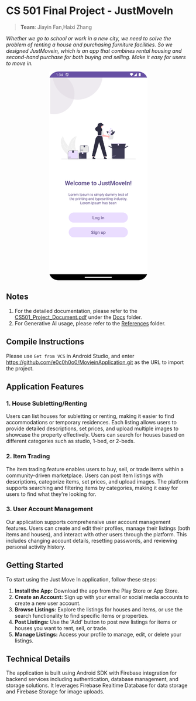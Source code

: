 # CS 501 Final Project - JustMoveIn
> **Team**:   Jiayin Fan,Haixi Zhang<br>

*Whether we go to school or work in a new city, we need to solve the problem of renting a house
and purchasing furniture facilities. So we designed JustMovein, which is an app that combines rental housing and
second-hand purchase for both buying and selling. Make it easy for users to move in.*

<p align="center">
  <img src="Docs/Screenshots/welcome_page.png" alt="welcomePage" width="270" height="570">
</p>

## Notes
1. For the detailed documentation, please refer to the [CS501_Project_Document.pdf](Docs/CS501_Project_Document.pdf) under the [Docs](Docs) folder.
2. For Generative AI usage, please refer to the [References](Docs/References) folder.

## Compile Instructions
Please use `Get from VCS` in Android Studio, and enter https://github.com/e0c0h0o0/MovieinApplication.git as the URL to import the project.

## Application Features

### 1. House Subletting/Renting
Users can list houses for subletting or renting, making it easier to find accommodations or temporary residences. Each listing allows users to provide detailed descriptions, set prices, and upload multiple images to showcase the property effectively. Users can search for houses based on different categories such as studio, 1-bed, or 2-beds.

### 2. Item Trading
The item trading feature enables users to buy, sell, or trade items within a community-driven marketplace. Users can post item listings with descriptions, categorize items, set prices, and upload images. The platform supports searching and filtering items by categories, making it easy for users to find what they're looking for.

### 3. User Account Management
Our application supports comprehensive user account management features. Users can create and edit their profiles, manage their listings (both items and houses), and interact with other users through the platform. This includes changing account details, resetting passwords, and reviewing personal activity history.

## Getting Started

To start using the Just Move In application, follow these steps:

1. **Install the App:** Download the app from the Play Store or App Store.
2. **Create an Account:** Sign up with your email or social media accounts to create a new user account.
3. **Browse Listings:** Explore the listings for houses and items, or use the search functionality to find specific items or properties.
4. **Post Listings:** Use the 'Add' button to post new listings for items or houses you want to rent, sell, or trade.
5. **Manage Listings:** Access your profile to manage, edit, or delete your listings.

## Technical Details
The application is built using Android SDK with Firebase integration for backend services including authentication, database management, and storage solutions. It leverages Firebase Realtime Database for data storage and Firebase Storage for image uploads.